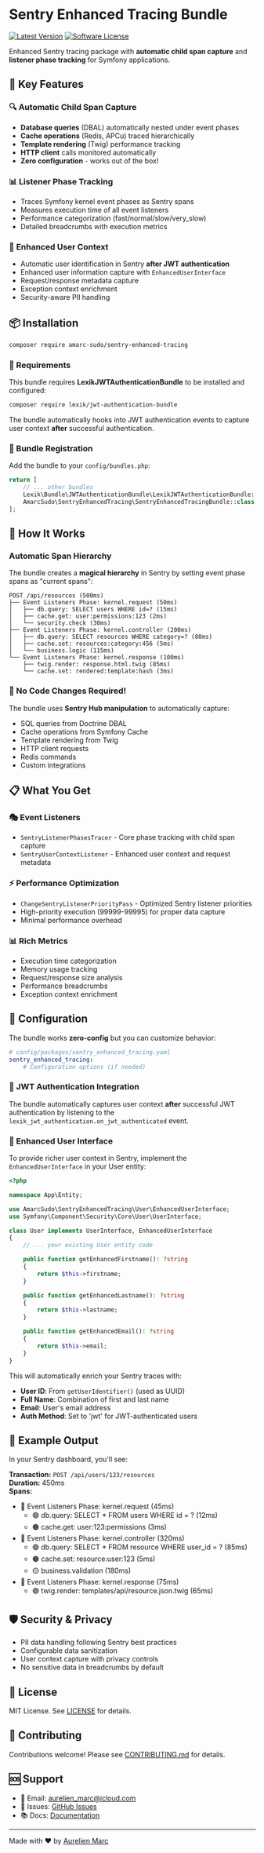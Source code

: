 # Sentry Enhanced Tracing Bundle

[![Latest Version](https://img.shields.io/github/release/amarc-sudo/sentry-enhanced-tracing.svg)](https://github.com/amarc-sudo/sentry-enhanced-tracing/releases)
[![Software License](https://img.shields.io/badge/license-MIT-brightgreen.svg)](LICENSE)

Enhanced Sentry tracing package with **automatic child span capture** and **listener phase tracking** for Symfony applications.

## 🚀 Key Features

### 🔍 **Automatic Child Span Capture**
- **Database queries** (DBAL) automatically nested under event phases
- **Cache operations** (Redis, APCu) traced hierarchically  
- **Template rendering** (Twig) performance tracking
- **HTTP client** calls monitored automatically
- **Zero configuration** - works out of the box!

### 📊 **Listener Phase Tracking**
- Traces Symfony kernel event phases as Sentry spans
- Measures execution time of all event listeners
- Performance categorization (fast/normal/slow/very_slow)
- Detailed breadcrumbs with execution metrics

### 👤 **Enhanced User Context**
- Automatic user identification in Sentry **after JWT authentication**
- Enhanced user information capture with `EnhancedUserInterface`
- Request/response metadata capture
- Exception context enrichment
- Security-aware PII handling

## 📦 Installation

```bash
composer require amarc-sudo/sentry-enhanced-tracing
```

### 🔧 Requirements

This bundle requires **LexikJWTAuthenticationBundle** to be installed and configured:

```bash
composer require lexik/jwt-authentication-bundle
```

The bundle automatically hooks into JWT authentication events to capture user context **after** successful authentication.

### 📝 Bundle Registration

Add the bundle to your `config/bundles.php`:

```php
return [
    // ... other bundles
    Lexik\Bundle\JWTAuthenticationBundle\LexikJWTAuthenticationBundle::class => ['all' => true],
    AmarcSudo\SentryEnhancedTracing\SentryEnhancedTracingBundle::class => ['all' => true],
];
```

## 🎯 How It Works

### Automatic Span Hierarchy

The bundle creates a **magical hierarchy** in Sentry by setting event phase spans as "current spans":

```
POST /api/resources (500ms)
├── Event Listeners Phase: kernel.request (50ms)
│   ├── db.query: SELECT users WHERE id=? (15ms)
│   ├── cache.get: user:permissions:123 (2ms)
│   └── security.check (30ms)
├── Event Listeners Phase: kernel.controller (200ms)  
│   ├── db.query: SELECT resources WHERE category=? (80ms)
│   ├── cache.set: resources:category:456 (5ms)
│   └── business.logic (115ms)
└── Event Listeners Phase: kernel.response (100ms)
    ├── twig.render: response.html.twig (85ms)
    └── cache.set: rendered:template:hash (3ms)
```

### 🔧 No Code Changes Required!

The bundle uses **Sentry Hub manipulation** to automatically capture:
- SQL queries from Doctrine DBAL
- Cache operations from Symfony Cache
- Template rendering from Twig
- HTTP client requests
- Redis commands
- Custom integrations

## 📋 What You Get

### 🎭 **Event Listeners**
- `SentryListenerPhasesTracer` - Core phase tracking with child span capture
- `SentryUserContextListener` - Enhanced user context and request metadata

### ⚡ **Performance Optimization**
- `ChangeSentryListenerPriorityPass` - Optimized Sentry listener priorities
- High-priority execution (99999-99995) for proper data capture
- Minimal performance overhead

### 📊 **Rich Metrics**
- Execution time categorization
- Memory usage tracking
- Request/response size analysis
- Performance breadcrumbs
- Exception context enrichment

## 🔧 Configuration

The bundle works **zero-config** but you can customize behavior:

```yaml
# config/packages/sentry_enhanced_tracing.yaml
sentry_enhanced_tracing:
    # Configuration options (if needed)
```

### 🔐 JWT Authentication Integration

The bundle automatically captures user context **after** successful JWT authentication by listening to the `lexik_jwt_authentication.on_jwt_authenticated` event.

### 👤 Enhanced User Interface

To provide richer user context in Sentry, implement the `EnhancedUserInterface` in your User entity:

```php
<?php

namespace App\Entity;

use AmarcSudo\SentryEnhancedTracing\User\EnhancedUserInterface;
use Symfony\Component\Security\Core\User\UserInterface;

class User implements UserInterface, EnhancedUserInterface
{
    // ... your existing User entity code

    public function getEnhancedFirstname(): ?string
    {
        return $this->firstname;
    }

    public function getEnhancedLastname(): ?string
    {
        return $this->lastname;
    }

    public function getEnhancedEmail(): ?string
    {
        return $this->email;
    }
}
```

This will automatically enrich your Sentry traces with:
- **User ID**: From `getUserIdentifier()` (used as UUID)
- **Full Name**: Combination of first and last name
- **Email**: User's email address
- **Auth Method**: Set to 'jwt' for JWT-authenticated users

## 🎨 Example Output

In your Sentry dashboard, you'll see:

**Transaction:** `POST /api/users/123/resources`  
**Duration:** 450ms  
**Spans:**
- 🔵 Event Listeners Phase: kernel.request (45ms)
  - 🟢 db.query: SELECT * FROM users WHERE id = ? (12ms)
  - 🟠 cache.get: user:123:permissions (3ms)
- 🔵 Event Listeners Phase: kernel.controller (320ms)
  - 🟢 db.query: SELECT * FROM resource WHERE user_id = ? (85ms)
  - 🟠 cache.set: resource:user:123 (5ms)
  - 🟡 business.validation (180ms)
- 🔵 Event Listeners Phase: kernel.response (75ms)
  - 🟣 twig.render: templates/api/resource.json.twig (65ms)

## 🛡️ Security & Privacy

- PII data handling following Sentry best practices
- Configurable data sanitization
- User context capture with privacy controls
- No sensitive data in breadcrumbs by default

## 📄 License

MIT License. See [LICENSE](LICENSE) for details.

## 🤝 Contributing

Contributions welcome! Please see [CONTRIBUTING.md](CONTRIBUTING.md) for details.

## 🆘 Support

- 📧 Email: aurelien_marc@icloud.com
- 🐛 Issues: [GitHub Issues](https://github.com/amarc-sudo/sentry-enhanced-tracing/issues)
- 📚 Docs: [Documentation](https://github.com/amarc-sudo/sentry-enhanced-tracing/wiki)

---

Made with ❤️ by [Aurelien Marc](https://github.com/amarc-sudo) 
